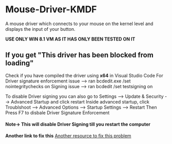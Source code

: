 # Mouse-Driver-KMDF
A mouse driver which connects to your mouse on the kernel level and displays the input of your button.

**USE ONLY WIN 8.1 VM AS IT HAS ONLY BEEN TESTED ON IT**

## If you get "This driver has been blocked from loading"
Check if you have compiled the driver using **x64** in Visual Studio Code
For Driver signature enforcement issue --> ran bcdedit.exe /set nointegritychecks on
Signing issue --> ran bcdedit /set testsigning on

To disable Driver signing you can also go to Settings --> Update & Security --> Advanced Startup and click restart
Inside advanced startup, click Troublshoot --> Advanced Options --> Startup Settings --> Restart
Then Press F7 to disbale Driver Signature Enforcement
#### Note-> This will disable Driver Signing till you restart the computer
**Another link to fix this**
[Another resource to fix this problem](https://www.wintips.org/how-to-fix-windows-cannot-verify-the-digital-signature-for-this-file-error-in-windows-8-7-vista/)


